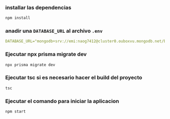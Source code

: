 ### installar las dependencias

```bash
npm install
```

### anadir una `DATABASE_URL` al archivo `.env`

```yml
DATABASE_URL="mongodb+srv://emi:naog7412@cluster0.ouboxvu.mongodb.net/biteware"
```

### Ejecutar npx prisma migrate dev

```bash
npx prisma migrate dev
```

### Ejecutar tsc si es necesario hacer el build del proyecto

```bash
tsc
```

### Ejecutar el comando para iniciar la aplicacion

```bash
npm start
```